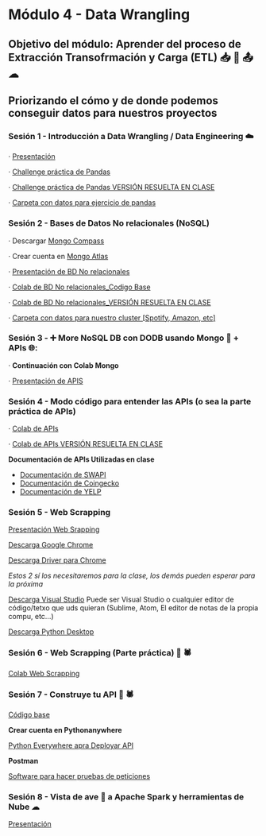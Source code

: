 # Módulo 4 - Data Wrangling 

## Objetivo del módulo: Aprender del proceso de **E**xtracción **T**ransofrmación y Carga (ETL) 📥 🔄 📤 ☁

## Priorizando el cómo y de donde podemos conseguir datos para nuestros proyectos


### Sesión 1 - Introducción a Data Wrangling / Data Engineering ☁️

· [Presentación](https://docs.google.com/presentation/d/17ZIozZG5HQCxcPFeLe3AlnL--Z1VR-GVYbBAUvG7GIc/edit?usp=drive_link)

· [Challenge práctica de Pandas](https://drive.google.com/file/d/1uOMz9k4WzMJD9hQMmNp_Bq9v_I3dpLda/view?usp=drive_link)

· [Challenge práctica de Pandas VERSIÓN RESUELTA EN CLASE](https://colab.research.google.com/drive/1omVG1rQPZcYLgzZkl0VqJAEt6ll420kc?usp=sharing)

· [Carpeta con datos para ejercicio de pandas](https://drive.google.com/drive/folders/1ksNbF0DzgHOr8KGpK12jQ11Hfst-E4tD)



### Sesión 2 - Bases de Datos No relacionales (NoSQL) 

· Descargar [Mongo Compass](https://www.mongodb.com/try/download/compass)

· Crear cuenta en [Mongo Atlas](https://www.mongodb.com/es/cloud/atlas/register)

· [Presentación de BD No relacionales](https://docs.google.com/presentation/d/19hudpiinc2iwqnZNGsLQ94Ol8arav7Ut/edit?usp=drive_link&ouid=100840405244804940246&rtpof=true&sd=true)

· [Colab de BD No relacionales_Codigo Base](https://colab.research.google.com/drive/1gSyeQhL2pwvcnhn1hmzrIl4vNRbWAI-R?usp=sharing)

· [Colab de BD No relacionales_VERSIÓN RESUELTA EN CLASE](https://colab.research.google.com/drive/1FFSFvIJw45yaQTjRucuCEJ0m1CJUVehT?usp=sharing)

· [Carpeta con datos para nuestro cluster [Spotify, Amazon, etc]](https://drive.google.com/drive/folders/1ln2rRRwmJ40xJ-a6d05xLEDeJr62qThB?usp=drive_link)


### Sesión 3 - ➕ More NoSQL DB con DODB usando Mongo 🍂 + APIs 🌐: 

· __Continuación con Colab Mongo__

· [Presentación de APIS](https://docs.google.com/presentation/d/1lIPet0kS1WmWHPWgt9JouCo2n6GUPMZN/edit?usp=drive_link&ouid=100840405244804940246&rtpof=true&sd=true)


### Sesión 4 - Modo código para entender las APIs (o sea la parte práctica de APIs)


· [Colab de APIs](https://drive.google.com/file/d/1NmHhvje4UrZ4XzMo6mBykSW3MkJ1hHgS/view?usp=sharing)

· [Colab de APIs VERSIÓN RESUELTA EN CLASE](https://colab.research.google.com/drive/16hKkys14sCjV5F7E0kyQeHORgOj2JHG3?usp=sharing)


__Documentación de APIs Utilizadas en clase__



 - [Documentación de SWAPI](https://swapi.tech/)
 - [Documentación de Coingecko](https://www.coingecko.com/api/documentation)
 - [Documentación de YELP](https://docs.developer.yelp.com/reference/v3_business_search)


### Sesión 5 - Web Scrapping

[Presentación Web Srapping](https://docs.google.com/presentation/d/1MwcGsFKWpZcx2WgkNgFbatRLt0fa4bB_pW17D2fSnN4/edit?usp=sharing)

[Descarga Google Chrome](https://www.google.com/chrome/?brand=BNSD&gclsrc=ds&gclsrc=ds)

[Descarga Driver para Chrome](https://googlechromelabs.github.io/chrome-for-testing/#stable)

_Estos 2 sí los necesitaremos para la clase, los demás pueden esperar para la próxima_

[Descarga Visual Studio](https://code.visualstudio.com/)
Puede ser Visual Studio o cualquier editor de código/tetxo que uds quieran (Sublime, Atom, El editor de notas de la propia compu, etc...)

[Descarga Python Desktop](https://www.python.org/downloads/)


### Sesión 6 - Web Scrapping (Parte práctica) 🤖 🕷

[Colab Web Scrapping](https://drive.google.com/file/d/1ciS1KMqg5YwsENrQT3kqgsjcEnDE7ma9/view?usp=drive_link)


### Sesión 7 - Construye tu API 🤖 🕷

[Código base](https://drive.google.com/file/d/1CUEBBmHW5uk7G5OC0Jmn8NaAR5hR8dyc/view?usp=drive_link)



__Crear cuenta en Pythonanywhere__



[Python Everywhere apra Deployar API](https://www.pythonanywhere.com/)


__Postman__

[Software para hacer pruebas de peticiones](https://www.postman.com/downloads/)


### Sesión 8 - Vista de ave 🦅 a Apache Spark y herramientas de Nube ☁

[Presentación](https://docs.google.com/presentation/d/1IExrkHv-EncKUsVRfWotzMcQngko2TVc/edit?usp=sharing&ouid=100840405244804940246&rtpof=true&sd=true)


